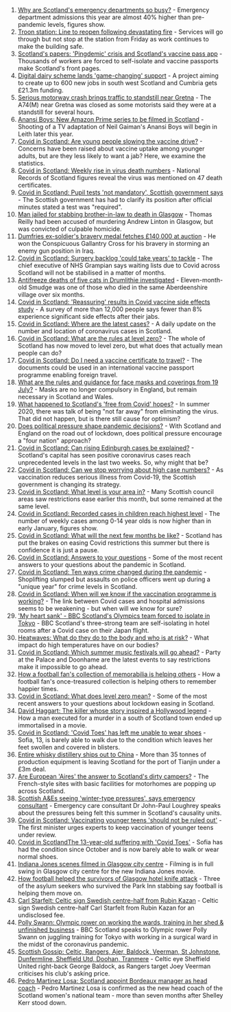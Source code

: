 1. [Why are Scotland's emergency departments so busy?](https://www.bbc.co.uk/news/uk-scotland-57903066) - Emergency department admissions this year are almost 40% higher than pre-pandemic levels, figures show.
2. [Troon station: Line to reopen following devastating fire](https://www.bbc.co.uk/news/uk-scotland-glasgow-west-57921852) - Services will go through but not stop at the station from Friday as work continues to make the building safe.
3. [Scotland's papers: 'Pingdemic' crisis and Scotland's vaccine pass app](https://www.bbc.co.uk/news/uk-scotland-57925449) - Thousands of workers are forced to self-isolate and vaccine passports make Scotland's front pages.
4. [Digital dairy scheme lands 'game-changing' support](https://www.bbc.co.uk/news/uk-scotland-south-scotland-57914520) - A project aiming to create up to 600 new jobs in south west Scotland and Cumbria gets £21.3m funding.
5. [Serious motorway crash brings traffic to standstill near Gretna](https://www.bbc.co.uk/news/uk-scotland-south-scotland-57923753) - The A74(M) near Gretna was closed as some motorists said they were at a standstill for several hours.
6. [Anansi Boys: New Amazon Prime series to be filmed in Scotland](https://www.bbc.co.uk/news/uk-scotland-edinburgh-east-fife-57921286) - Shooting of a TV adaptation of Neil Gaiman's Anansi Boys will begin in Leith later this year.
7. [Covid in Scotland: Are young people slowing the vaccine drive?](https://www.bbc.co.uk/news/uk-scotland-57915106) - Concerns have been raised about vaccine uptake among younger adults, but are they less likely to want a jab? Here, we examine the statistics.
8. [Covid in Scotland: Weekly rise in virus death numbers](https://www.bbc.co.uk/news/uk-scotland-57915569) - National Records of Scotland figures reveal the virus was mentioned on 47 death certificates.
9. [Covid in Scotland: Pupil tests 'not mandatory', Scottish government says](https://www.bbc.co.uk/news/uk-scotland-57921306) - The Scottish government has had to clarify its position after official minutes stated a test was "required".
10. [Man jailed for stabbing brother-in-law to death in Glasgow](https://www.bbc.co.uk/news/uk-scotland-glasgow-west-57915572) - Thomas Reilly had been accused of murdering Andrew Linton in Glasgow, but was convicted of culpable homicide.
11. [Dumfries ex-soldier's bravery medal fetches £140,000 at auction](https://www.bbc.co.uk/news/uk-scotland-south-scotland-57914513) - He won the Conspicuous Gallantry Cross for his bravery in storming an enemy gun position in Iraq.
12. [Covid in Scotland: Surgery backlog 'could take years' to tackle](https://www.bbc.co.uk/news/uk-scotland-north-east-orkney-shetland-57903174) - The chief executive of NHS Grampian says waiting lists due to Covid across Scotland will not be stabilised in a matter of months.
13. [Antifreeze deaths of five cats in Drumlithie investigated](https://www.bbc.co.uk/news/uk-scotland-north-east-orkney-shetland-57903237) - Eleven-month-old Smudge was one of those who died in the same Aberdeenshire village over six months.
14. [Covid in Scotland: 'Reassuring' results in Covid vaccine side effects study](https://www.bbc.co.uk/news/uk-scotland-tayside-central-57840694) - A survey of more than 12,000 people says fewer than 8% experience significant side effects after their jabs.
15. [Covid in Scotland: Where are the latest cases?](https://www.bbc.co.uk/news/uk-scotland-53511877) - A daily update on the number and location of coronavirus cases in Scotland.
16. [Covid in Scotland: What are the rules at level zero?](https://www.bbc.co.uk/news/uk-scotland-53166816) - The whole of Scotland has now moved to level zero, but what does that actually mean people can do?
17. [Covid in Scotland: Do I need a vaccine certificate to travel?](https://www.bbc.co.uk/news/uk-scotland-57519070) - The documents could be used in an international vaccine passport programme enabling foreign travel.
18. [What are the rules and guidance for face masks and coverings from 19 July?](https://www.bbc.co.uk/news/health-51205344) - Masks are no longer compulsory in England, but remain necessary in Scotland and Wales.
19. [What happened to Scotland's 'free from Covid' hopes?](https://www.bbc.co.uk/news/uk-scotland-57742212) - In summer 2020, there was talk of being "not far away" from eliminating the virus. That did not happen, but is there still cause for optimism?
20. [Does political pressure shape pandemic decisions?](https://www.bbc.co.uk/news/uk-scotland-scotland-politics-57737414) - With Scotland and England on the road out of lockdown, does political pressure encourage a "four nation" approach?
21. [Covid in Scotland: Can rising Edinburgh cases be explained?](https://www.bbc.co.uk/news/uk-scotland-57668976) - Scotland's capital has seen positive coronavirus cases reach unprecedented levels in the last two weeks. So, why might that be?
22. [Covid in Scotland: Can we stop worrying about high case numbers?](https://www.bbc.co.uk/news/uk-scotland-57581952) - As vaccination reduces serious illness from Covid-19, the Scottish government is changing its strategy.
23. [Covid in Scotland: What level is your area in?](https://www.bbc.co.uk/news/uk-scotland-57076243) - Many Scottish council areas saw restrictions ease earlier this month, but some remained at the same level.
24. [Covid in Scotland: Recorded cases in children reach highest level](https://www.bbc.co.uk/news/uk-scotland-57398757) - The number of weekly cases among 0-14 year olds is now higher than in early January, figures show.
25. [Covid in Scotland: What will the next few months be like?](https://www.bbc.co.uk/news/uk-scotland-57500221) - Scotland has put the brakes on easing Covid restrictions this summer but there is confidence it is just a pause.
26. [Covid in Scotland: Answers to your questions](https://www.bbc.co.uk/news/uk-scotland-57361417) - Some of the most recent answers to your questions about the pandemic in Scotland.
27. [Covid in Scotland: Ten ways crime changed during the pandemic](https://www.bbc.co.uk/news/uk-scotland-57357800) - Shoplifting slumped but assaults on police officers went up during a "unique year" for crime levels in Scotland.
28. [Covid in Scotland: When will we know if the vaccination programme is working?](https://www.bbc.co.uk/news/uk-scotland-57328828) - The link between Covid cases and hospital admissions seems to be weakening - but when will we know for sure?
29. ['My heart sank' - BBC Scotland's Olympics team forced to isolate in Tokyo](https://www.bbc.co.uk/news/uk-scotland-57903624) - BBC Scotland's three-strong team are self-isolating in hotel rooms after a Covid case on their Japan flight.
30. [Heatwaves: What do they do to the body and who is at risk?](https://www.bbc.co.uk/news/health-49112807) - What impact do high temperatures have on our bodies?
31. [Covid in Scotland: Which summer music festivals will go ahead?](https://www.bbc.co.uk/news/uk-scotland-57887600) - Party at the Palace and Doonhame are the latest events to say restrictions make it impossible to go ahead.
32. [How a football fan's collection of memorabilia is helping others](https://www.bbc.co.uk/news/uk-england-57655620) - How a football fan's once-treasured collection is helping others to remember happier times.
33. [Covid in Scotland: What does level zero mean?](https://www.bbc.co.uk/news/uk-scotland-57838053) - Some of the most recent answers to your questions about lockdown easing in Scotland.
34. [David Haggart: The killer whose story inspired a Hollywood legend](https://www.bbc.co.uk/news/uk-scotland-south-scotland-57650595) - How a man executed for a murder in a south of Scotland town ended up immortalised in a movie.
35. [Covid in Scotland: 'Covid Toes' has left me unable to wear shoes](https://www.bbc.co.uk/news/uk-scotland-57865404) - Sofia, 13, is barely able to walk due to the condition which leaves her feet swollen and covered in blisters.
36. [Entire whisky distillery ships out to China](https://www.bbc.co.uk/news/uk-scotland-scotland-business-57825081) - More than 35 tonnes of production equipment is leaving Scotland for the port of Tianjin under a £3m deal.
37. [Are European 'Aires' the answer to Scotland's dirty campers?](https://www.bbc.co.uk/news/uk-scotland-57803377) - The French-style sites with basic facilities for motorhomes are popping up across Scotland.
38. [Scottish A&Es seeing 'winter-type pressures', says emergency consultant](https://www.bbc.co.uk/news/uk-scotland-57919940) - Emergency care consultant Dr John-Paul Loughrey speaks about the pressures being felt this summer in Scotland's causality units.
39. [Covid in Scotland: Vaccinating younger teens 'should not be ruled out'](https://www.bbc.co.uk/news/uk-scotland-57906908) - The first minister urges experts to keep vaccination of younger teens under review.
40. [Covid in ScotlandThe 13-year-old suffering with 'Covid Toes'](https://www.bbc.co.uk/news/uk-scotland-57867125) - Sofia has had the condition since October and is now barely able to walk or wear normal shoes.
41. [Indiana Jones scenes filmed in Glasgow city centre](https://www.bbc.co.uk/news/uk-scotland-57861704) - Filming is in full swing in Glasgow city centre for the new Indiana Jones movie.
42. [How football helped the survivors of Glasgow hotel knife attack](https://www.bbc.co.uk/news/uk-scotland-57841539) - Three of the asylum seekers who survived the Park Inn stabbing say football is helping them move on.
43. [Carl Starfelt: Celtic sign Swedish centre-half from Rubin Kazan](https://www.bbc.co.uk/sport/football/57844402) - Celtic sign Swedish centre-half Carl Starfelt from Rubin Kazan for an undisclosed fee.
44. [Polly Swann: Olympic rower on working the wards, training in her shed & unfinished business](https://www.bbc.co.uk/sport/olympics/57585733) - BBC Scotland speaks to Olympic rower Polly Swann on juggling training for Tokyo with working in a surgical ward in the midst of the coronavirus pandemic.
45. [Scottish Gossip: Celtic, Rangers, Ajer, Baldock, Veerman, St Johnstone, Dunfermline, Sheffield Utd, Doohan, Tranmere](https://www.bbc.co.uk/sport/football/57925859) - Celtic eye Sheffield United right-back George Baldock, as Rangers target Joey Veerman criticises his club's asking price.
46. [Pedro Martinez Losa: Scotland appoint Bordeaux manager as head coach](https://www.bbc.co.uk/sport/football/57901052) - Pedro Martinez Losa is confirmed as the new head coach of the Scotland women's national team - more than seven months after Shelley Kerr stood down.
